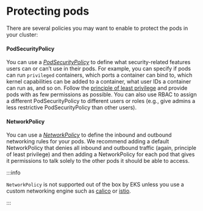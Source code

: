 # Protecting pods

There are several policies you may want to enable to protect the pods in your cluster:

<div className="dlist">

#### PodSecurityPolicy

You can use a _[PodSecurityPolicy](https://kubernetes.io/docs/concepts/policy/pod-security-policy/)_ to define what
security-related features users can or can’t use in their pods. For example, you can specify if pods can run
`privileged` containers, which ports a container can bind to, which kernel capabilities can be added to a container,
what user IDs a container can run as, and so on. Follow the
[principle of least privilege](https://en.wikipedia.org/wiki/Principle_of_least_privilege) and provide pods with as few
permissions as possible. You can also use RBAC to assign a different PodSecurityPolicy to different users or roles
(e.g., give admins a less restrictive PodSecurityPolicy than other users).

#### NetworkPolicy

You can use a _[NetworkPolicy](https://kubernetes.io/docs/concepts/services-networking/network-policies/)_ to define
the inbound and outbound networking rules for your pods. We recommend adding a default NetworkPolicy that denies all
inbound and outbound traffic (again, principle of least privilege) and then adding a NetworkPolicy for each pod that
gives it permissions to talk solely to the other pods it should be able to access.

</div>

:::info

`NetworkPolicy` is not supported out of the box by EKS unless you use a custom networking engine such as
[calico](https://docs.projectcalico.org/v3.9/introduction/) or [istio](https://istio.io).

:::

<!-- ##DOCS-SOURCER-START
{"sourcePlugin":"Service Catalog Reference","hash":"93c07124b3407cf1594cb39b554c40d5"}
##DOCS-SOURCER-END -->
